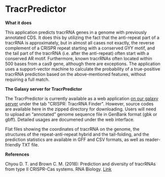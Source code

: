 # TracrPredictor
**What it does**

This application predicts tracrRNA genes in a genome with previously annotated CDS. It does this by utilizing the fact that the anti-repeat part of a tracrRNA is approximately, but in almost all cases not exactly, the reverse complement of a CRISPR repeat starting with a conserved GYY motif, and the tail part of the tracrRNA (i.e. after the anti-repeat) often start with a conserved AR motif. Furthermore, known tracrRNAs often located within 500 bases from a cas9 gene, although there are exceptions. The application uses a support-vector machine to calculate the probability of a true-positive tracrRNA prediction based on the above-mentioned features, without requiring a full match.

**The Galaxy server for TracrPredictor**

The TracrPredictor is currently available as a web application [on our galaxy server](http://139.80.3.3:8080/) under the tab "CRISPR: TracrRNA Finder". However, source codes are available here in the zipped directory for downloading. Users will need to upload an “annotated” genome sequence file in GenBank format (gbk or gbff). Detailed usages are documened under the web interface.

Flat files showing the coordinates of tracrRNA on the genome, the structures of the repeat-anti-repeat hybrid and the tail-folding, and the prediction statistics are available in GFF and CSV formats, as well as reader-friendly TXT file.

**References**

Chyou D. T. and Brown C. M. (2018): Prediction and diversity of tracrRNAs from type II CRISPR-Cas systems. RNA Biology. [Link](https://pubmed.ncbi.nlm.nih.gov/29995560/)
